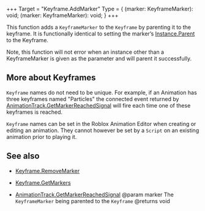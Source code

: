 +++
Target = "Keyframe.AddMarker"
Type = { (marker: KeyframeMarker): void; (marker: KeyframeMarker): void; }
+++

This function adds a `KeyframeMarker` to the `Keyframe` by parenting it to the keyframe. It is functionally identical to setting the marker’s [Instance.Parent](https://developer.roblox.com/api-reference/property/Instance/Parent) to the Keyframe.Note, this function will not error when an instance other than a KeyframeMarker is given as the parameter and will parent it successfully.## More about Keyframes`Keyframe` names do not need to be unique. For example, if an Animation has three keyframes named "Particles" the connected event returned by [AnimationTrack.GetMarkerReachedSignal](https://developer.roblox.com/api-reference/function/AnimationTrack/GetMarkerReachedSignal) will fire each time one of these keyframes is reached.`Keyframe` names can be set in the Roblox Animation Editor when creating or editing an animation. They cannot however be set by a `Script` on an existing animation prior to playing it.## See also - [Keyframe.RemoveMarker](https://developer.roblox.com/api-reference/function/Keyframe/RemoveMarker) - [Keyframe.GetMarkers](https://developer.roblox.com/api-reference/function/Keyframe/GetMarkers) - [AnimationTrack.GetMarkerReachedSignal](https://developer.roblox.com/api-reference/function/AnimationTrack/GetMarkerReachedSignal)@param marker The `KeyframeMarker` being parented to the `Keyframe`@returns void